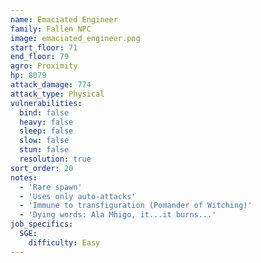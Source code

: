 ```yaml
---
name: Emaciated Engineer
family: Fallen NPC
image: emaciated_engineer.png
start_floor: 71
end_floor: 79
agro: Proximity
hp: 8079
attack_damage: 774
attack_type: Physical
vulnerabilities:
  bind: false
  heavy: false
  sleep: false
  slow: false
  stun: false
  resolution: true
sort_order: 20
notes:
  - 'Rare spawn'
  - 'Uses only auto-attacks'
  - 'Immune to transfiguration (Pomander of Witching)'
  - 'Dying words: Ala Mhigo, it...it burns...'
job_specifics:
  SGE:
    difficulty: Easy
---
```

